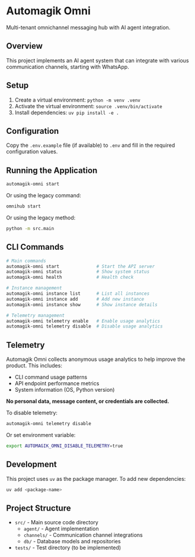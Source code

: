 # Automagik Omni

Multi-tenant omnichannel messaging hub with AI agent integration.

## Overview

This project implements an AI agent system that can integrate with various communication channels, starting with WhatsApp.

## Setup

1. Create a virtual environment: `python -m venv .venv`
2. Activate the virtual environment: `source .venv/bin/activate`
3. Install dependencies: `uv pip install -e .`

## Configuration

Copy the `.env.example` file (if available) to `.env` and fill in the required configuration values.

## Running the Application

```bash
automagik-omni start
```

Or using the legacy command:
```bash
omnihub start
```

Or using the legacy method:
```bash
python -m src.main
```

## CLI Commands

```bash
# Main commands
automagik-omni start              # Start the API server
automagik-omni status             # Show system status
automagik-omni health             # Health check

# Instance management
automagik-omni instance list      # List all instances
automagik-omni instance add       # Add new instance
automagik-omni instance show      # Show instance details

# Telemetry management
automagik-omni telemetry enable   # Enable usage analytics
automagik-omni telemetry disable  # Disable usage analytics
```

## Telemetry

Automagik Omni collects anonymous usage analytics to help improve the product. This includes:
- CLI command usage patterns
- API endpoint performance metrics
- System information (OS, Python version)

**No personal data, message content, or credentials are collected.**

To disable telemetry:
```bash
automagik-omni telemetry disable
```

Or set environment variable:
```bash
export AUTOMAGIK_OMNI_DISABLE_TELEMETRY=true
```

## Development

This project uses `uv` as the package manager. To add new dependencies:

```bash
uv add <package-name>
```

## Project Structure

- `src/` - Main source code directory
  - `agent/` - Agent implementation
  - `channels/` - Communication channel integrations
  - `db/` - Database models and repositories
- `tests/` - Test directory (to be implemented) 